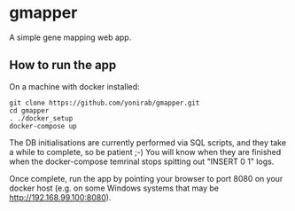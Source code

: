 # gmapper #

A simple gene mapping web app. 

## How to run the app ##

On a machine with docker installed:

    git clone https://github.com/yonirab/gmapper.git
	cd gmapper
	. ./docker_setup
    docker-compose up

The DB initialisations are currently performed via SQL scripts,
and they take a while to complete, so be patient ;-)
You will know when they are finished when the docker-compose temrinal
stops spitting out "INSERT 0 1" logs.

Once complete, run the app by pointing your browser to port 8080 on your docker host
(e.g. on some Windows systems that may be http://192.168.99.100:8080).
 

